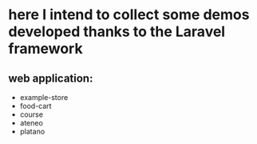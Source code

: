 # here I intend to collect some demos developed thanks to the Laravel framework
## web application:
* example-store
* food-cart
* course
* ateneo
* platano
